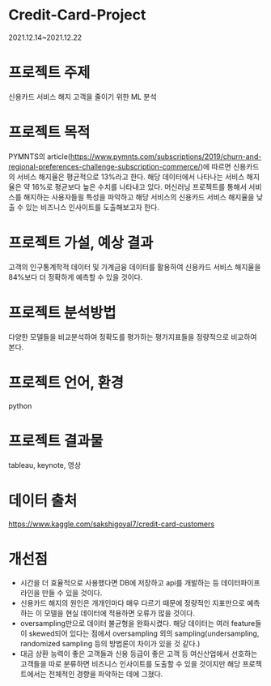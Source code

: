 # Credit-Card-Project
2021.12.14~2021.12.22

# 프로젝트 주제
신용카드 서비스 해지 고객을 줄이기 위한 ML 분석

# 프로젝트 목적
PYMNTS의 article(https://www.pymnts.com/subscriptions/2019/churn-and-regional-preferences-challenge-subscription-commerce/)에 따르면 신용카드의 서비스 해지율은 평균적으로 13%라고 한다. 해당 데이터에서 나타나는 서비스 해지율은 약 16%로 평균보다 높은 수치를 나타내고 있다. 머신러닝 프로젝트를 통해서 서비스를 해지하는 사용자들읠 특성을 파악하고 해당 서비스의 신용카드 서비스 해지율을 낮출 수 있는 비즈니스 인사이트를 도출해보고자 한다.

# 프로젝트 가설, 예상 결과
고객의 인구통계학적 데이터 및 가계금융 데이터를 활용하여 신용카드 서비스 해지율을 84%보다 더 정확하게 예측할 수 있을 것이다.

# 프로젝트 분석방법
다양한 모델들을 비교분석하여 정확도를 평가하는 평가지표들을 정량적으로 비교하여본다.

# 프로젝트 언어, 환경
python

# 프로젝트 결과물
tableau, keynote, 영상

# 데이터 출처
https://www.kaggle.com/sakshigoyal7/credit-card-customers

# 개선점
- 시간을 더 효율적으로 사용했다면 DB에 저장하고 api를 개발하는 등 데이터파이프라인을 만들 수 있을 것이다.
- 신용카드 해지의 원인은 개개인마다 매우 다르기 때문에 정량적인 지표만으로 예측하는 이 모델을 현실 데이터에 적용하면 오류가 많을 것이다.
- oversampling만으로 데이터 불균형을 완화시켰다. 해당 데이터는 여러 feature들이 skewed되어 있다는 점에서 oversampling 외의 sampling(undersampling, randomized sampling 등의 방법론이 차이가 있을 것 같다.)
- 대금 상환 능력이 좋은 고객들과 신용 등급이 좋은 고객 등 여신산업에서 선호하는 고객들을 따로 분류하면 비즈니스 인사이트를 도출할 수 있을 것이지만 해당 프로젝트에서는 전체적인 경향을 파악하는 데에 그쳤다.
